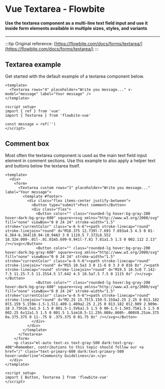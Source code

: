 <script setup>
import DefaultTextarea from './textarea/examples/DefaultTextarea.vue'
import CommentTextarea from './textarea/examples/CommentTextarea.vue'
</script>

# Vue Textarea - Flowbite

#### Use the textarea component as a multi-line text field input and use it inside form elements available in multiple sizes, styles, and variants

---

:::tip
Original reference: [https://flowbite.com/docs/forms/textarea/](https://flowbite.com/docs/forms/textarea/)
:::

## Textarea example

Get started with the default example of a textarea component below.

```vue
<template>
  <Textarea rows="4" placeholder="Write you message..." v-model="message" label="Your message" />
</template>

<script setup>
import { ref } from 'vue'
import { Textarea } from 'flowbite-vue'

const message = ref('')
</script>

```
<DefaultTextarea />

## Comment box

Most often the textarea component is used as the main text field input element in comment sections. Use this example to also apply a helper text and buttons below the textarea itself.

```vue
<template>
  <div>
    <form>
      <Textarea custom rows="3" placeholder="Write you message..." label="Your message">
        <template #footer>
          <div class="flex items-center justify-between">
            <Button type="submit">Post comment</Button>
            <div class="flex">
              <Button color="" class="rounded-lg hover:bg-gray-200 hover:dark:bg-gray-600" square><svg xmlns="http://www.w3.org/2000/svg" fill="none" viewBox="0 0 24 24" stroke-width="1.5" stroke="currentColor" class="w-6 h-6"><path stroke-linecap="round" stroke-linejoin="round" d="M18.375 12.739l-7.693 7.693a4.5 4.5 0 01-6.364-6.364l10.94-10.94A3 3 0 1119.5 7.372L8.552 18.32m.009-.01l-.01.01m5.699-9.941l-7.81 7.81a1.5 1.5 0 002.112 2.13" /></svg></Button>
              <Button color="" class="rounded-lg hover:bg-gray-200 hover:dark:bg-gray-600" square><svg xmlns="http://www.w3.org/2000/svg" fill="none" viewBox="0 0 24 24" stroke-width="1.5" stroke="currentColor" class="w-6 h-6"><path stroke-linecap="round" stroke-linejoin="round" d="M15 10.5a3 3 0 11-6 0 3 3 0 016 0z" /><path stroke-linecap="round" stroke-linejoin="round" d="M19.5 10.5c0 7.142-7.5 11.25-7.5 11.25S4.5 17.642 4.5 10.5a7.5 7.5 0 1115 0z" /></svg></Button>
              <Button color="" class="rounded-lg hover:bg-gray-200 hover:dark:bg-gray-600" square><svg xmlns="http://www.w3.org/2000/svg" fill="none" viewBox="0 0 24 24" stroke-width="1.5" stroke="currentColor" class="w-6 h-6"><path stroke-linecap="round" stroke-linejoin="round" d="M2.25 15.75l5.159-5.159a2.25 2.25 0 013.182 0l5.159 5.159m-1.5-1.5l1.409-1.409a2.25 2.25 0 013.182 0l2.909 2.909m-18 3.75h16.5a1.5 1.5 0 001.5-1.5V6a1.5 1.5 0 00-1.5-1.5H3.75A1.5 1.5 0 002.25 6v12a1.5 1.5 0 001.5 1.5zm10.5-11.25h.008v.008h-.008V8.25zm.375 0a.375.375 0 11-.75 0 .375.375 0 01.75 0z" /></svg></Button>
            </div>
          </div>
        </template>
      </Textarea>
    </form>
    <p class="ml-auto text-xs text-gray-500 dark:text-gray-400">Remember, contributions to this topic should follow our <a href="/" class="text-primary-600 dark:text-primary-500 hover:underline">Community Guidelines</a>.</p>
  </div>
</template>

<script setup>
import { Button, Textarea } from 'flowbite-vue'
</script>
```

<CommentTextarea />
